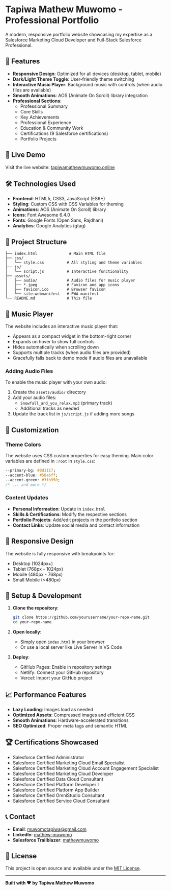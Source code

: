 # Tapiwa Mathew Muwomo - Professional Portfolio

A modern, responsive portfolio website showcasing my expertise as a Salesforce Marketing Cloud Developer and Full-Stack Salesforce Professional.

## 🌟 Features

- **Responsive Design**: Optimized for all devices (desktop, tablet, mobile)
- **Dark/Light Theme Toggle**: User-friendly theme switching
- **Interactive Music Player**: Background music with controls (when audio files are available)
- **Smooth Animations**: AOS (Animate On Scroll) library integration
- **Professional Sections**: 
  - Professional Summary
  - Core Skills
  - Key Achievements
  - Professional Experience
  - Education & Community Work
  - Certifications (9 Salesforce certifications)
  - Portfolio Projects

## 🚀 Live Demo

Visit the live website: [tapiwamathewmuwomo.online](https://www.tapiwamathewmuwomo.online/)

## 🛠️ Technologies Used

- **Frontend**: HTML5, CSS3, JavaScript (ES6+)
- **Styling**: Custom CSS with CSS Variables for theming
- **Animations**: AOS (Animate On Scroll) library
- **Icons**: Font Awesome 6.4.0
- **Fonts**: Google Fonts (Open Sans, Rajdhani)
- **Analytics**: Google Analytics (gtag)

## 📁 Project Structure

```
├── index.html              # Main HTML file
├── css/
│   └── style.css          # All styling and theme variables
├── js/
│   └── script.js          # Interactive functionality
├── assets/
│   ├── audio/             # Audio files for music player
│   ├── *.jpeg             # Favicon and app icons
│   ├── favicon.ico        # Browser favicon
│   └── site.webmanifest   # PWA manifest
└── README.md              # This file
```

## 🎵 Music Player

The website includes an interactive music player that:
- Appears as a compact widget in the bottom-right corner
- Expands on hover to show full controls
- Hides automatically when scrolling down
- Supports multiple tracks (when audio files are provided)
- Gracefully falls back to demo mode if audio files are unavailable

### Adding Audio Files

To enable the music player with your own audio:

1. Create the `assets/audio/` directory
2. Add your audio files:
   - `Snowfall_and_you_relax.mp3` (primary track)
   - Additional tracks as needed
3. Update the track list in `js/script.js` if adding more songs

## 🎨 Customization

### Theme Colors
The website uses CSS custom properties for easy theming. Main color variables are defined in `:root` in `style.css`:

```css
--primary-bg: #0d1117;
--accent-blue: #58a6ff;
--accent-green: #3fb950;
/* ... and more */
```

### Content Updates
- **Personal Information**: Update in `index.html`
- **Skills & Certifications**: Modify the respective sections
- **Portfolio Projects**: Add/edit projects in the portfolio section
- **Contact Links**: Update social media and contact information

## 📱 Responsive Design

The website is fully responsive with breakpoints for:
- Desktop (1024px+)
- Tablet (768px - 1024px)
- Mobile (480px - 768px)
- Small Mobile (<480px)

## 🔧 Setup & Development

1. **Clone the repository**:
   ```bash
   git clone https://github.com/yourusername/your-repo-name.git
   cd your-repo-name
   ```

2. **Open locally**:
   - Simply open `index.html` in your browser
   - Or use a local server like Live Server in VS Code

3. **Deploy**:
   - GitHub Pages: Enable in repository settings
   - Netlify: Connect your GitHub repository
   - Vercel: Import your GitHub project

## 📈 Performance Features

- **Lazy Loading**: Images load as needed
- **Optimized Assets**: Compressed images and efficient CSS
- **Smooth Animations**: Hardware-accelerated transitions
- **SEO Optimized**: Proper meta tags and semantic HTML

## 🏆 Certifications Showcased

- Salesforce Certified Administrator
- Salesforce Certified Marketing Cloud Email Specialist
- Salesforce Certified Marketing Cloud Account Engagement Specialist
- Salesforce Certified Marketing Cloud Developer
- Salesforce Certified Data Cloud Consultant
- Salesforce Certified Platform Developer I
- Salesforce Certified Platform App Builder
- Salesforce Certified OmniStudio Consultant
- Salesforce Certified Service Cloud Consultant

## 📞 Contact

- **Email**: muwomotapiwa@gmail.com
- **LinkedIn**: [mathew-muwomo](https://linkedin.com/in/mathew-muwomo)
- **Salesforce Trailblazer**: [mathewmuwomo](https://www.salesforce.com/trailblazer/mathewmuwomo)

## 📄 License

This project is open source and available under the [MIT License](LICENSE).

---

**Built with ❤️ by Tapiwa Mathew Muwomo**